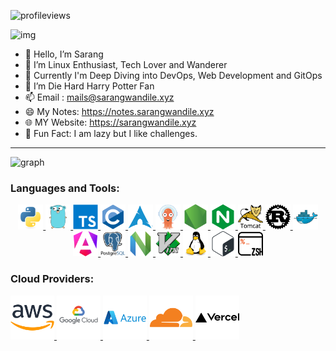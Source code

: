 <p align="left"> <img src="https://komarev.com/ghpvc/?username=srngx&label=Profile%20views&color=0e75b6&style=flat" alt="profileviews" /> </p>

![img](https://coolgifs.neocities.org/gifs/125.gif)

- 👋 Hello, I’m Sarang
- 👀 I’m Linux Enthusiast, Tech Lover and Wanderer
- 🐧 Currently I'm Deep Diving into DevOps, Web Development and GitOps
- 🌱 I’m Die Hard Harry Potter Fan
- 📫 Email : mails@sarangwandile.xyz
- 😄 My Notes: https://notes.sarangwandile.xyz
- 🌐 MY Website: https://sarangwandile.xyz
- 👻 Fun Fact: I am lazy but I like challenges.
---
![graph](https://github-readme-activity-graph.vercel.app/graph?username=srngx&bg_color=0d1117&color=ffffff&line=0891b2&point=ffffff&area_color=1c1917&area=true&hide_border=true&custom_title=GitHub%20Commits%20Graph&theme=chartreuse-dark)


<h3 align="left">Languages and Tools:</h3>
<p align="center">
    <a href="https://www.python.org" target="_blank"> <img src="https://raw.githubusercontent.com/devicons/devicon/develop/icons/python/python-original.svg" alt="python" width="40" height="40"/> </a>
    <a href="https://go.dev/" target="_blank"> <img src="https://raw.githubusercontent.com/devicons/devicon/develop/icons/go/go-original.svg" alt="Go" width="40" height="40"/> </a>
    <a href="https://www.typescriptlang.org/" target="_blank"> <img src="https://raw.githubusercontent.com/devicons/devicon/develop/icons/typescript/typescript-original.svg" alt="Typescript" width="40" height="40"/> </a>
    <a href="https://www.c-language.org/)" target="_blank"> <img src="https://raw.githubusercontent.com/devicons/devicon/develop/icons/c/c-original.svg" alt="C" width="40" height="40"/> </a>
    <a href="https://archlinux.org" target="_blank"> <img src="https://raw.githubusercontent.com/devicons/devicon/develop/icons/archlinux/archlinux-original.svg" alt="Archlinux" width="40" height="40"/> </a>
    <a href="https://argoproj.github.io/cd/" target="_blank"> <img src="https://raw.githubusercontent.com/devicons/devicon/develop/icons/argocd/argocd-original.svg" alt="Argocd" width="40" height="40"/> </a>
    <a href="https://nodejs.org/" target="_blank"> <img src="https://raw.githubusercontent.com/devicons/devicon/develop/icons/nodejs/nodejs-original.svg" alt="Nodejs" width="40" height="40"/> </a>
  <a href="https://nginx.org" target="_blank"> <img src="https://raw.githubusercontent.com/devicons/devicon/develop/icons/nginx/nginx-original.svg" alt="Nodejs" width="40" height="40"/> </a>
  <a href="https://tomcat.apache.org/" target="_blank"> <img src="https://raw.githubusercontent.com/devicons/devicon/develop/icons/tomcat/tomcat-original-wordmark.svg" alt="Nodejs" width="40" height="40"/> </a>
    <a href="https://www.rust-lang.org/" target="_blank"> <img src="https://raw.githubusercontent.com/devicons/devicon/develop/icons/rust/rust-original.svg" alt="Rust" width="40" height="40"/> </a>
    <a href="https://docker.com" target="_blank"> <img src="https://github.com/devicons/devicon/raw/develop/icons/docker/docker-original.svg" alt="docker" width="40" height="40"/> </a>
    <a href="https://angular.dev/" target="_blank"> <img src="https://raw.githubusercontent.com/devicons/devicon/develop/icons/angular/angular-original.svg" alt="Angular" width="40" height="40"/> </a>
    <a href="https://www.postgresql.org" target="_blank"> <img src="https://raw.githubusercontent.com/devicons/devicon/develop/icons/postgresql/postgresql-original-wordmark.svg" alt="postgresql" width="40" height="40"/> </a>
    <a href="https://neovim.io/" target="_blank"> <img src="https://raw.githubusercontent.com/devicons/devicon/develop/icons/neovim/neovim-original.svg" alt="Neovim" width="40" height="40"/> </a>
    <a href="https://vim.org" target="_blank"> <img src="https://raw.githubusercontent.com/devicons/devicon/develop/icons/vim/vim-original.svg" alt="Vim" width="40" height="40"/> </a>
    <a href="https://linux.org/" target="_blank"> <img src="https://raw.githubusercontent.com/devicons/devicon/develop/icons/linux/linux-original.svg" alt="Linux" width="40" height="40"/> </a>
    <a href="https://www.gnu.org/software/bash/" target="_blank"> <img src="https://raw.githubusercontent.com/devicons/devicon/develop/icons/bash/bash-original.svg" alt="Bash" width="40" height="40"/> </a>
   <a href="https://ohmyz.sh/" target="_blank"> <img src="https://raw.githubusercontent.com/devicons/devicon/develop/icons/zsh/zsh-original.svg" alt="Zsh" width="40" height="40"/> </a>
</p>

<h3 align="left">Cloud Providers:</h3>
<p align="left">
     <a href="https://aws.amazon.com/" target="_blank"> <img src="https://raw.githubusercontent.com/devicons/devicon/develop/icons/amazonwebservices/amazonwebservices-original-wordmark.svg" alt="Amazonwebservices" width="70" height="70"/> </a>
     <a href="https://cloud.google.com/" target="_blank"> <img src="https://raw.githubusercontent.com/devicons/devicon/develop/icons/googlecloud/googlecloud-original-wordmark.svg" alt="Google Cloud Platform" width="70" height="70"/> </a>
     <a href="https://azure.microsoft.com/en-us/" target="_blank"> <img src="https://raw.githubusercontent.com/devicons/devicon/develop/icons/azure/azure-original-wordmark.svg" alt="Cloudflare" width="70" height="70"/> </a>
    <a href="https://www.cloudflare.com/" target="_blank"> <img src="https://raw.githubusercontent.com/devicons/devicon/develop/icons/cloudflare/cloudflare-original.svg" alt="Cloudflare" width="70" height="70"/> </a>
    <a href="https://vercel.com/" target="_blank"> <img src="https://raw.githubusercontent.com/devicons/devicon/develop/icons/vercel/vercel-original-wordmark.svg" alt="Vercel" width="70" height="70"/> </a>

</p>
